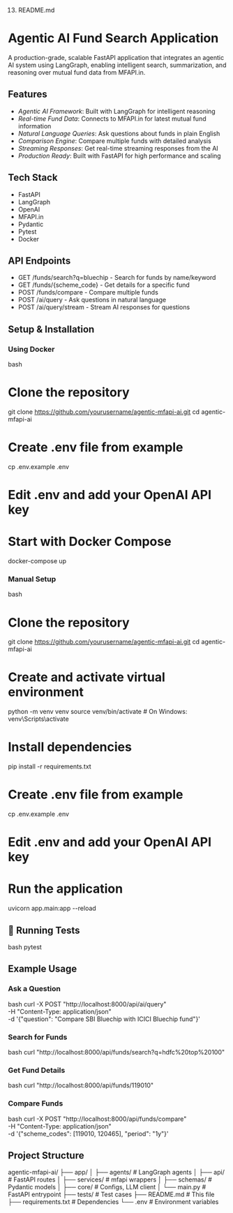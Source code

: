 13. README.md
# Agentic AI Fund Search Application

A production-grade, scalable FastAPI application that integrates an agentic AI system using LangGraph, enabling intelligent search, summarization, and reasoning over mutual fund data from MFAPI.in.

## Features

- *Agentic AI Framework*: Built with LangGraph for intelligent reasoning
- *Real-time Fund Data*: Connects to MFAPI.in for latest mutual fund information
- *Natural Language Queries*: Ask questions about funds in plain English
- *Comparison Engine*: Compare multiple funds with detailed analysis
- *Streaming Responses*: Get real-time streaming responses from the AI
- *Production Ready*: Built with FastAPI for high performance and scaling

## Tech Stack

- FastAPI
- LangGraph
- OpenAI
- MFAPI.in
- Pydantic
- Pytest
- Docker

## API Endpoints

- GET /funds/search?q=bluechip - Search for funds by name/keyword
- GET /funds/{scheme_code} - Get details for a specific fund
- POST /funds/compare - Compare multiple funds
- POST /ai/query - Ask questions in natural language
- POST /ai/query/stream - Stream AI responses for questions

## Setup & Installation

### Using Docker

bash
# Clone the repository
git clone https://github.com/yourusername/agentic-mfapi-ai.git
cd agentic-mfapi-ai

# Create .env file from example
cp .env.example .env
# Edit .env and add your OpenAI API key

# Start with Docker Compose
docker-compose up


### Manual Setup

bash
# Clone the repository
git clone https://github.com/yourusername/agentic-mfapi-ai.git
cd agentic-mfapi-ai

# Create and activate virtual environment
python -m venv venv
source venv/bin/activate  # On Windows: venv\Scripts\activate

# Install dependencies
pip install -r requirements.txt

# Create .env file from example
cp .env.example .env
# Edit .env and add your OpenAI API key

# Run the application
uvicorn app.main:app --reload


## 🧪 Running Tests

bash
pytest


## Example Usage

### Ask a Question

bash
curl -X POST "http://localhost:8000/api/ai/query" \
  -H "Content-Type: application/json" \
  -d '{"question": "Compare SBI Bluechip with ICICI Bluechip fund"}'


### Search for Funds

bash
curl "http://localhost:8000/api/funds/search?q=hdfc%20top%20100"


### Get Fund Details

bash
curl "http://localhost:8000/api/funds/119010"


### Compare Funds

bash
curl -X POST "http://localhost:8000/api/funds/compare" \
  -H "Content-Type: application/json" \
  -d '{"scheme_codes": [119010, 120465], "period": "1y"}'


## Project Structure


agentic-mfapi-ai/
├── app/
│   ├── agents/            # LangGraph agents
│   ├── api/               # FastAPI routes
│   ├── services/          # mfapi wrappers
│   ├── schemas/           # Pydantic models
│   ├── core/              # Configs, LLM client
│   └── main.py            # FastAPI entrypoint
├── tests/                 # Test cases
├── README.md              # This file
├── requirements.txt       # Dependencies
└── .env                   # Environment variables
